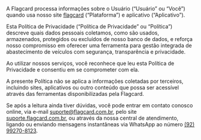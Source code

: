 A Flagcard processa informações sobre o Usuário (“Usuário” ou “Você”) quando usa nosso site [flagcard](https://flagcard.com.br/) (“Plataforma”) e aplicativo (“Aplicativo”).

Esta Política de Privacidade (“Política de Privacidade” ou “Política”) descreve quais dados pessoais coletamos, como são usados, armazenados, protegidos ou excluídos de nosso banco de dados, e reforça nosso compromisso em oferecer uma ferramenta para gestão integrada de abastecimento de veículos com segurança, transparência e privacidade.

Ao utilizar nossos serviços, você reconhece que leu esta Política de Privacidade e consentiu em se comprometer com ela.

A presente Política não se aplica a informações coletadas por terceiros, incluindo sites, aplicativos ou outro conteúdo que possa ser acessível através das ferramentas disponibilizadas pela Flagcard.

Se após a leitura ainda tiver dúvidas, você pode entrar em contato conosco online, via e-mail [suporte@flagcard.com.br](mailto:suporte@flagcard.com.br), pelo site [suporte.flagcard.com.br](https://suporte.flagcard.com.br), ou através da nossa central de atendimento, ligando ou enviando mensagens instantâneas via WhatsApp ao número [(92) 99270-8123](tel:92992708123).
